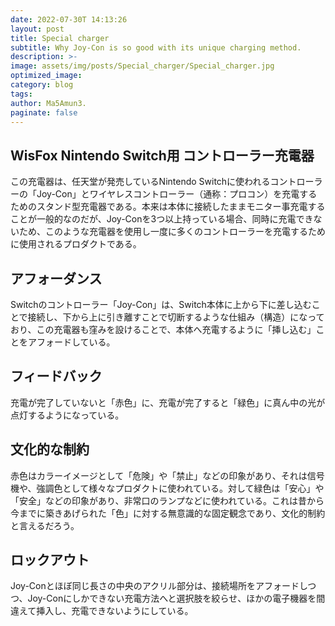 ```yaml
---
date: 2022-07-30T 14:13:26
layout: post
title: Special charger
subtitle: Why Joy-Con is so good with its unique charging method.
description: >-
image: assets/img/posts/Special_charger/Special_charger.jpg
optimized_image: 
category: blog
tags: 
author: Ma5Amun3.
paginate: false
---
```


## WisFox Nintendo Switch用 コントローラー充電器

この充電器は、任天堂が発売しているNintendo Switchに使われるコントローラーの「Joy-Con」とワイヤレスコントローラー（通称：プロコン）を充電するためのスタンド型充電器である。本来は本体に接続したままモニター事充電することが一般的なのだが、Joy-Conを3つ以上持っている場合、同時に充電できないため、このような充電器を使用し一度に多くのコントローラーを充電するために使用されるプロダクトである。

## アフォーダンス

Switchのコントローラー「Joy-Con」は、Switch本体に上から下に差し込むことで接続し、下から上に引き離すことで切断するような仕組み（構造）になっており、この充電器も窪みを設けることで、本体へ充電するように「挿し込む」ことをアフォードしている。

## フィードバック

充電が完了していないと「赤色」に、充電が完了すると「緑色」に真ん中の光が点灯するようになっている。

## 文化的な制約

赤色はカラーイメージとして「危険」や「禁止」などの印象があり、それは信号機や、強調色として様々なプロダクトに使われている。対して緑色は「安心」や「安全」などの印象があり、非常口のランプなどに使われている。これは昔から今までに築きあげられた「色」に対する無意識的な固定観念であり、文化的制約と言えるだろう。

## ロックアウト

Joy-Conとほぼ同じ長さの中央のアクリル部分は、接続場所をアフォードしつつ、Joy-Conにしかできない充電方法へと選択肢を絞らせ、ほかの電子機器を間違えて挿入し、充電できないようにしている。